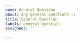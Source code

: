 ```yaml
---
name: General Question
about: Any general questions :)
title: General Question
labels: general question
assignees: ''

---
```


